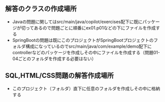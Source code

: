 ## 解答のクラスの作成場所
- Javaの問題に関してはsrc/main/java/copilot/exercises配下に既にパッケージが切ってあるので問題ごとに順番にex01.p01などの下にファイルを作成する
- SpringBootの問題は既にこのプロジェクトがSpringBootプロジェクトのフォルダ構成になっているのでsrc/main/java/com/example/demo配下にcontrollerなどのパッケージを作成しその中にファイルを作成する（問題01-04ごとのフォルダを作成する必要はない）
## SQL,HTML/CSS問題の解答作成場所 
- このプロジェクト（フォルダ）直下に任意のフォルダを作成しその中に格納する
